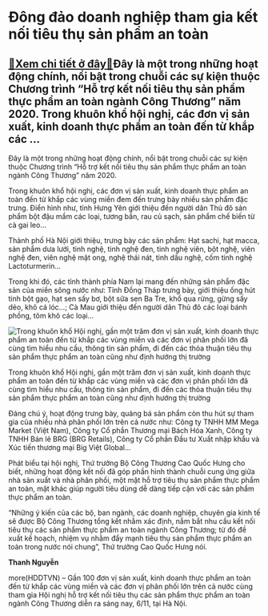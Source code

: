 Đông đảo doanh nghiệp tham gia kết nối tiêu thụ sản phẩm an toàn
================================================================

[:gift:Xem chi tiết ở đây:gift:](https://hddtvn.com/dong-dao-doanh-nghiep-tham-gia-ket-noi-tieu-thu-san-pham-an-toan/)Đây là một trong những hoạt động chính, nổi bật trong chuỗi các sự kiện thuộc Chương trình “Hỗ trợ kết nối tiêu thụ sản phẩm thực phẩm an toàn ngành Công Thương” năm 2020. Trong khuôn khổ hội nghị, các đơn vị sản xuất, kinh doanh thực phẩm an toàn đến từ khắp các …
-------------------------------------------------------------------------------------------------------------------------------------------------------------------------------------------------------------------------------------------------------------------------


Đây là một trong những hoạt động chính, nổi bật trong chuỗi các sự kiện thuộc Chương trình “Hỗ trợ kết nối tiêu thụ sản phẩm thực phẩm an toàn ngành Công Thương” năm 2020.


Trong khuôn khổ hội nghị, các đơn vị sản xuất, kinh doanh thực phẩm an toàn đến từ khắp các vùng miền đem đến trưng bày nhiều sản phẩm đặc trưng. Điển hình như, tỉnh Hưng Yên giới thiệu đến người dân Thủ đô sản phẩm bột đậu mầm các loại, tương bần, rau củ sạch, sản phẩm chế biến từ cà gai leo…


Thành phố Hà Nội giới thiệu, trưng bày các sản phẩm: Hạt sachi, hạt macca, sản phẩm dưa lưới, tinh nghệ, tinh nghệ đen, tinh nghệ viên, bột nghệ, viên nghệ đen, viên nghệ mật ong, nghệ thái nát, tinh dầu nghệ, cốm tinh nghệ Lactoturmerin…


Trong khi đó, các tỉnh thành phía Nam lại mang đến những sản phẩm đặc sản của miền sông nước như: Tỉnh Đồng Tháp trưng bày, giới thiệu ống hút tinh bột gạo, hạt sen sấy bơ, bột sữa sen Ba Tre, khổ qua rừng, gừng sấy dẻo, khô cá lóc…; Cà Mau giới thiệu đến người dân Thủ đô các loại bánh phồng, tôm khô các loại…





![Trong khuôn khổ Hội nghị, gần một trăm đơn vị sản xuất, kinh doanh thực phẩm an toàn đến từ khắp các vùng miền và các đơn vị phân phối lớn đã cùng tìm hiểu nhu cầu, thông tin sản phẩm, đi đến các thỏa thuận tiêu thụ sản phẩm thực phẩm an toàn cũng như định hướng thị trường](https://hddtvn.com/wp-content/uploads/2021/01/4010_kYt_nYi.jpg "Trong khuôn khổ Hội nghị, gần một trăm đơn vị sản xuất, kinh doanh thực phẩm an toàn đến từ khắp các vùng miền và các đơn vị phân phối lớn đã cùng tìm hiểu nhu cầu, thông tin sản phẩm, đi đến các thỏa thuận tiêu thụ sản phẩm thực phẩm an toàn cũng như định hướng thị trường")


Trong khuôn khổ Hội nghị, gần một trăm đơn vị sản xuất, kinh doanh thực phẩm an toàn đến từ khắp các vùng miền và các đơn vị phân phối lớn đã cùng tìm hiểu nhu cầu, thông tin sản phẩm, đi đến các thỏa thuận tiêu thụ sản phẩm thực phẩm an toàn cũng như định hướng thị trường



Đáng chú ý, hoạt động trưng bày, quảng bá sản phẩm còn thu hút sự tham gia của nhiều nhà phân phối lớn trên cả nước như: Công ty TNHH MM Mega Market (Việt Nam), Công ty Cổ phần Thương mại Bách Hóa Xanh, Công ty TNHH Bán lẻ BRG (BRG Retails), Công ty Cổ phần Đầu tư Xuất nhập khẩu và Xúc tiến thương mại Big Việt Global…


Phát biểu tại hội nghị, Thứ trưởng Bộ Công Thương Cao Quốc Hưng cho biết, những hoạt động kết nối đã góp phần hình thành chuỗi cung ứng giữa nhà sản xuất và nhà phân phối, một mặt hỗ trợ tiêu thụ sản phẩm thực phẩm an toàn, mặt khác giúp người tiêu dùng dễ dàng tiếp cận với các sản phẩm thực phẩm an toàn.


“Những ý kiến của các bộ, ban ngành, các doanh nghiệp, chuyên gia kinh tế sẽ được Bộ Công Thương tổng kết nhằm xác định, nắm bắt nhu cầu kết nối tiêu thụ các sản phẩm thực phẩm an toàn ngành Công Thương; từ đó đề xuất kế hoạch, nhiệm vụ nhằm đẩy mạnh tiêu thụ sản phẩm thực phẩm an toàn trong nước nói chung”, Thứ trưởng Cao Quốc Hưng nói.




**Thanh Nguyễn**



more(HDDTVN) – Gần 100 đơn vị sản xuất, kinh doanh thực phẩm an toàn đến từ khắp các vùng miền và các đơn vị phân phối lớn trên cả nước cùng tham gia Hội nghị hỗ trợ kết nối tiêu thụ các sản phẩm thực phẩm an toàn ngành Công Thương diễn ra sáng nay, 6/11, tại Hà Nội.

